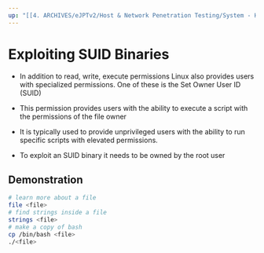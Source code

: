 ```yaml
---
up: "[[4. ARCHIVES/eJPTv2/Host & Network Penetration Testing/System - Host Based Attacks/Linux Privilege Escalation/Linux Privilege Escalation]]"
---
```


# Exploiting SUID Binaries

- In addition to read, write, execute permissions Linux also provides users with specialized permissions. One of these is the Set Owner User ID (SUID)
- This permission provides users with the ability to execute a script with the permissions of the file owner
- It is typically used to provide unprivileged users with the ability to run specific scripts with elevated permissions.

- To exploit an SUID binary it needs to be owned by the root user

## Demonstration

```bash
# learn more about a file
file <file>
# find strings inside a file
strings <file>
# make a copy of bash
cp /bin/bash <file>
./<file>
```
